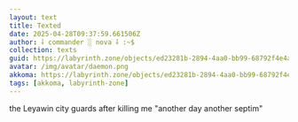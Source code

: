 ```yaml
---
layout: text
title: Texted
date: 2025-04-28T09:37:59.661506Z
author: ⸸ commander ░ nova ⸸ :~$
collection: texts
guid: https://labyrinth.zone/objects/ed23281b-2894-4aa0-bb99-68792f4e4a3e
avatar: /img/avatar/daemon.png
akkoma: https://labyrinth.zone/objects/ed23281b-2894-4aa0-bb99-68792f4e4a3e
tags: [akkoma, labyrinth-zone]
---
```


<p>the Leyawin city guards after killing me "another day another septim"</p>